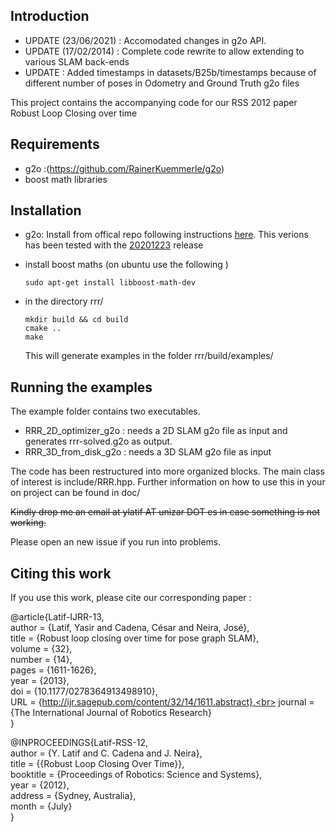 ## Introduction

- UPDATE (23/06/2021) : Accomodated changes in g2o API.
- UPDATE (17/02/2014) : Complete code rewrite to allow extending to various SLAM back-ends <br>
- UPDATE : Added timestamps in datasets/B25b/timestamps because of different number of poses in Odometry and Ground Truth g2o files

This project contains the accompanying code for our RSS 2012 paper Robust Loop Closing over time

## Requirements

- g2o :(https://github.com/RainerKuemmerle/g2o)
- boost math libraries

## Installation

- g2o: Install from offical repo following instructions [here](https://github.com/RainerKuemmerle/g2o). This verions has been tested with the [20201223](https://github.com/RainerKuemmerle/g2o/releases/tag/20201223_git) release

- install boost maths (on ubuntu use the following )

  ```
  sudo apt-get install libboost-math-dev
  ```

- in the directory rrr/<br>

  ```
  mkdir build && cd build
  cmake ..
  make
  ```

  This will generate examples in the folder rrr/build/examples/

## Running the examples

The example folder contains two executables.

- RRR_2D_optimizer_g2o : needs a 2D SLAM g2o file as input and generates rrr-solved.g2o as output.
- RRR_3D_from_disk_g2o : needs a 3D SLAM g2o file as input

The code has been restructured into more organized blocks. The main class of interest is include/RRR.hpp.
Further information on how to use this in your on project can be found in doc/

~~Kindly drop me an email at ylatif AT unizar DOT es in case something is not working.~~

Please open an new issue if you run into problems.

## Citing this work

If you use this work, please cite our corresponding paper :

@article{Latif-IJRR-13,<br>
author = {Latif, Yasir and Cadena, César and Neira, José},<br>
title = {Robust loop closing over time for pose graph SLAM},<br>
volume = {32}, <br>
number = {14}, <br>
pages = {1611-1626},<br>
year = {2013}, <br>
doi = {10.1177/0278364913498910},<br>
URL = {http://ijr.sagepub.com/content/32/14/1611.abstract},<br>
journal = {The International Journal of Robotics Research} <br>
}

@INPROCEEDINGS{Latif-RSS-12,<br>
author = {Y. Latif and C. Cadena and J. Neira},<br>
title = {{Robust Loop Closing Over Time}},<br>
booktitle = {Proceedings of Robotics: Science and Systems},<br>
year = {2012},<br>
address = {Sydney, Australia},<br>
month = {July}<br>
}

